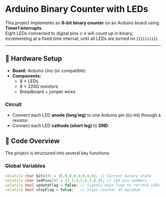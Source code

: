 # Arduino Binary Counter with LEDs

This project implements an **8-bit binary counter** on an Arduino board using **Timer1 interrupts**.  
Eight LEDs connected to digital pins `2–9` will count up in binary, incrementing at a fixed time interval, until all LEDs are turned on (`11111111`).  

---

## 🔧 Hardware Setup

- **Board:** Arduino Uno (or compatible)
- **Components:**
  - 8 × LEDs
  - 8 × 220Ω resistors 
  - Breadboard + jumper wires

### Circuit
- Connect each LED **anode (long leg)** to one Arduino pin (`D2`–`D9`) through a resistor.
- Connect each LED **cathode (short leg)** to **GND**.

## 📜 Code Overview

The project is structured into several key functions:

### Global Variables
```cpp
volatile char bits[8] = {0,0,0,0,0,0,0,0}; // Current binary state
volatile char ledPins[8] = {2,3,4,5,6,7,8,9}; // LED pin numbers
volatile bool updateFlag = false; // Signals main loop to refresh LEDs
volatile bool stopFlag = false;   // Stops counter at maximum
